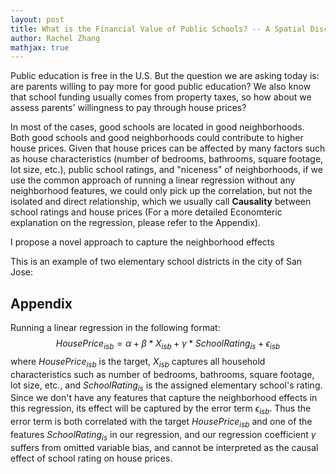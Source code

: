 ```yaml
---
layout: post
title: What is the Financial Value of Public Schools? -- A Spatial Discontinuity Design & Causal Inferences
author: Rachel Zhang
mathjax: true
---
```



Public education is free in the U.S. But the question we are asking today is: are parents willing to pay more for good public education? We also know that school funding usually comes from property taxes, so how about we assess parents' willingness to pay through house prices?

In most of the cases, good schools are located in good neighborhoods. Both good schools and good neighborhoods could contribute to higher house prices. Given that house prices can be affected by many factors such as house characteristics \(number of bedrooms, bathrooms, square footage, lot size, etc.\), public school ratings, and "niceness" of neighborhoods, if we use the common approach of running a linear regression without any neighborhood features, we could only pick up the correlation, but not the isolated and direct relationship, which we usually call **Causality** between school ratings and house prices \(For a more detailed Economteric explanation on the regression, please refer to the Appendix\). 

I propose a novel approach to capture the neighborhood effects 

This is an example of two elementary school districts in the city of San Jose:


## Appendix ##
Running a linear regression in the following format:
$$HousePrice_{isb}=\alpha+\beta*X_{isb} +\gamma*SchoolRating_{is}+\epsilon_{isb}$$
where $HousePrice_{isb}$ is the target, $X_{isb}$ captures all household characteristics such as number of bedrooms, bathrooms, square footage, lot size, etc., and $SchoolRating_{is}$ is the assigned elementary school's rating. Since we don't have any features that capture the neighborhood effects in this regression, its effect will be captured by the error term $\epsilon_{isb}$. Thus the error term is both correlated with the target $HousePrice_{isb}$ and one of the features $SchoolRating_{is}$ in our regression, and our regression coefficient $\gamma$ suffers from omitted variable bias, and cannot be interpreted as the causal effect of school rating on house prices.

